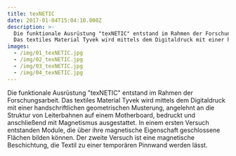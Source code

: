 ```yaml
---
title: texNETIC
date: 2017-01-04T15:04:10.000Z
description: >-
  Die funktionale Ausrüstung "texNETIC" entstand im Rahmen der Forschungsarbeit.
  Das textiles Material Tyvek wird mittels dem Digitaldruck mit einer handschriftlichen geometrischen Musterung, angelehnt an die Struktur von Leiterbahnen auf einem Motherboard, bedruckt und anschließend mit Magnetismus ausgestattet. In einem ersten Versuch entstanden Module, die über ihre magnetische Eigenschaft geschlossene Flächen bilden können. Der zweite Versuch ist eine magnetische Beschichtung, die Textil zu einer temporären Pinnwand werden lässt.
images: 
  - /img/01_texNETIC.jpg
  - /img/02_texNETIC.jpg
  - /img/03_texNETIC.jpg
  - /img/04_texNETIC.jpg
---
```


Die funktionale Ausrüstung "texNETIC" entstand im Rahmen der Forschungsarbeit.
Das textiles Material Tyvek wird mittels dem Digitaldruck mit einer handschriftlichen geometrischen Musterung, angelehnt an die Struktur von Leiterbahnen auf einem Motherboard, bedruckt und anschließend mit Magnetismus ausgestattet. In einem ersten Versuch entstanden Module, die über ihre magnetische Eigenschaft geschlossene Flächen bilden können. Der zweite Versuch ist eine magnetische Beschichtung, die Textil zu einer temporären Pinnwand werden lässt.


